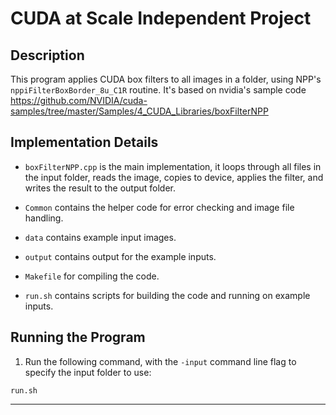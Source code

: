 # CUDA at Scale Independent Project

## Description

This program applies CUDA box filters to all images in a folder, using NPP's `nppiFilterBoxBorder_8u_C1R` routine.
It's based on nvidia's sample code https://github.com/NVIDIA/cuda-samples/tree/master/Samples/4_CUDA_Libraries/boxFilterNPP

## Implementation Details

- `boxFilterNPP.cpp` is the main implementation, it loops through all files in the input folder, reads the image,
copies to device, applies the filter, and writes the result to the output folder.

- `Common` contains the helper code for error checking and image file handling.

- `data` contains example input images.

- `output` contains output for the example inputs.

- `Makefile` for compiling the code.

- `run.sh` contains scripts for building the code and running on example inputs.

## Running the Program

1. Run the following command, with the `-input` command line flag to specify the input folder to use:
```
run.sh
```

---
